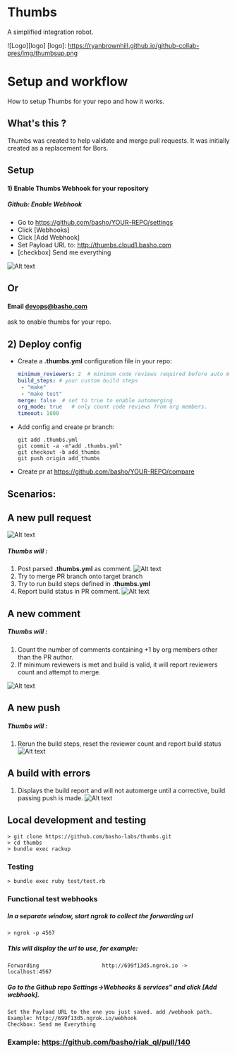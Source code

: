 # Thumbs

A simplified integration robot.

![Logo][logo]
[logo]: https://ryanbrownhill.github.io/github-collab-pres/img/thumbsup.png

# Setup and workflow
How to setup Thumbs for your repo and how it works.

## What's this ?
Thumbs was created to help validate and merge pull requests. It was initially created as a replacement for Bors.
## Setup
#### 1) Enable Thumbs Webhook for your repository

##### Github: Enable Webhook
- Go to https://github.com/basho/YOUR-REPO/settings
- Click [Webhooks]
- Click [Add Webhook]
- Set Payload URL to: http://thumbs.cloud1.basho.com
- [checkbox] Send me everything

![Alt text](http://i.imgur.com/hyarJuX.png)

## Or
#### Email devops@basho.com
ask to enable thumbs for your repo.

## 2) Deploy config

- Create a **.thumbs.yml** configuration file in your repo:

  ```yaml
  minimum_reviewers: 2  # minimum code reviews required before auto merge
  build_steps: # your custom build steps
   - "make"
   - "make test"
  merge: false  # set to true to enable automerging
  org_mode: true   # only count code reviews from org members.
  timeout: 1800 
  ```
  
- Add config and create pr branch:

  ```
  git add .thumbs.yml
  git commit -a -m"add .thumbs.yml"
  git checkout -b add_thumbs
  git push origin add_thumbs
  ```
 - Create pr at https://github.com/basho/YOUR-REPO/compare
 
##  Scenarios:
##  A new pull request
![Alt text](http://i.imgur.com/zCOwNgL.png)
##### Thumbs will :

1) Post parsed **.thumbs.yml** as comment.
![Alt text](http://i.imgur.com/pGxAKy7.png)
2) Try to merge PR branch onto target branch
3) Try to run build steps defined in **.thumbs.yml**
4) Report build status in PR comment.
![Alt text](http://i.imgur.com/u0MzZMV.png) 

##  A new comment
##### Thumbs will :
1) Count the number of comments containing +1 by org members other than the PR author. 
2) If minimum reviewers is met and build is valid, it will report reviewers count and attempt to merge.

![Alt text](http://i.imgur.com/qhhNJCS.png)

## A new push
##### Thumbs will :
1) Rerun the build steps, reset the reviewer count and report build status
![Alt text](http://i.imgur.com/KjOyaM5.png)

## A build with errors
1) Displays the build report and will not automerge until a corrective, build passing push is made.
![Alt text](http://i.imgur.com/boSvHvK.png)


## Local development and testing

```
> git clone https://github.com/basho-labs/thumbs.git
> cd thumbs
> bundle exec rackup
```
### Testing
```
> bundle exec ruby test/test.rb
```

### Functional test webhooks 
##### In a separate window, start ngrok to collect the forwarding url
```
> ngrok -p 4567
```
##### This will display the url to use, for example:
```
Forwarding                    http://699f13d5.ngrok.io -> localhost:4567        
```

##### Go to the Github repo Settings->Webhooks & services" and click [Add webhook].
    Set the Payload URL to the one you just saved. add /webhook path. 
    Example: http://699f13d5.ngrok.io/webhook
    Checkbox: Send me Everything


### Example: https://github.com/basho/riak_ql/pull/140


